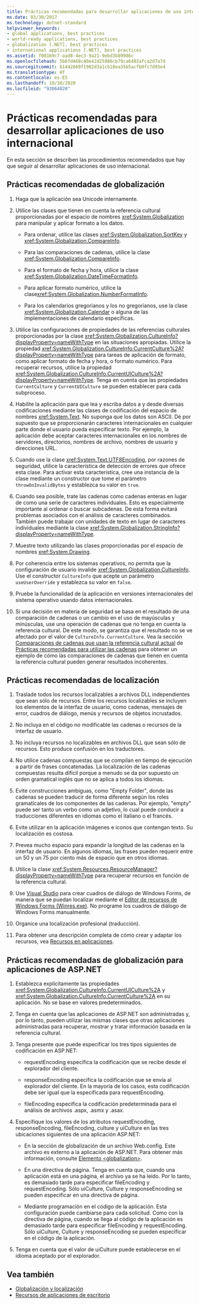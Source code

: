 ```yaml
---
title: Prácticas recomendadas para desarrollar aplicaciones de uso internacional
ms.date: 03/30/2017
ms.technology: dotnet-standard
helpviewer_keywords:
- global applications, best practices
- world-ready applications, best practices
- globalization [.NET], best practices
- international applications [.NET], best practices
ms.assetid: f08169c7-aad8-4ec3-9a21-9ebd3b89986c
ms.openlocfilehash: 5b6fd468c40e42d25986cb79ca6402afca2d7a7d
ms.sourcegitcommit: b1442669f1982d3a1cb18ea35b5acfb0fc7d93e4
ms.translationtype: HT
ms.contentlocale: es-ES
ms.lasthandoff: 10/30/2020
ms.locfileid: "93064020"
---
```

# <a name="best-practices-for-developing-world-ready-applications"></a>Prácticas recomendadas para desarrollar aplicaciones de uso internacional

En esta sección se describen las procedimientos recomendados que hay que seguir al desarrollar aplicaciones de uso internacional.

## <a name="globalization-best-practices"></a>Prácticas recomendadas de globalización

1. Haga que la aplicación sea Unicode internamente.

2. Utilice las clases que tienen en cuenta la referencia cultural proporcionadas por el espacio de nombres <xref:System.Globalization> para manipular y aplicar formato a los datos.

    - Para ordenar, utilice las clases <xref:System.Globalization.SortKey> y <xref:System.Globalization.CompareInfo>.

    - Para las comparaciones de cadenas, utilice la clase <xref:System.Globalization.CompareInfo>.

    - Para el formato de fecha y hora, utilice la clase <xref:System.Globalization.DateTimeFormatInfo>.

    - Para aplicar formato numérico, utilice la clase<xref:System.Globalization.NumberFormatInfo>.

    - Para los calendarios gregorianos y los no gregorianos, use la clase <xref:System.Globalization.Calendar> o alguna de las implementaciones de calendario específicas.

3. Utilice las configuraciones de propiedades de las referencias culturales proporcionadas por la clase <xref:System.Globalization.CultureInfo?displayProperty=nameWithType> en las situaciones apropiadas. Utilice la propiedad <xref:System.Globalization.CultureInfo.CurrentCulture%2A?displayProperty=nameWithType> para tareas de aplicación de formato, como aplicar formato de fecha y hora, o formato numérico. Para recuperar recursos, utilice la propiedad <xref:System.Globalization.CultureInfo.CurrentUICulture%2A?displayProperty=nameWithType>. Tenga en cuenta que las propiedades `CurrentCulture` y `CurrentUICulture` se pueden establecer para cada subproceso.

4. Habilite la aplicación para que lea y escriba datos a y desde diversas codificaciones mediante las clases de codificación del espacio de nombres <xref:System.Text>. No suponga que los datos son ASCII. Dé por supuesto que se proporcionarán caracteres internacionales en cualquier parte donde el usuario pueda especificar texto. Por ejemplo, la aplicación debe aceptar caracteres internacionales en los nombres de servidores, directorios, nombres de archivo, nombres de usuario y direcciones URL.

5. Cuando use la clase <xref:System.Text.UTF8Encoding>, por razones de seguridad, utilice la característica de detección de errores que ofrece esta clase. Para activar esta característica, cree una instancia de la clase mediante un constructor que tome el parámetro `throwOnInvalidBytes` y establezca su valor en `true`.

6. Cuando sea posible, trate las cadenas como cadenas enteras en lugar de como una serie de caracteres individuales. Esto es especialmente importante al ordenar o buscar subcadenas. De esta forma evitará problemas asociados con el análisis de caracteres combinados. También puede trabajar con unidades de texto en lugar de caracteres individuales mediante la clase <xref:System.Globalization.StringInfo?displayProperty=nameWithType>.

7. Muestre texto utilizando las clases proporcionadas por el espacio de nombres <xref:System.Drawing>.

8. Por coherencia entre los sistemas operativos, no permita que la configuración de usuario invalide <xref:System.Globalization.CultureInfo>. Use el constructor `CultureInfo` que acepte un parámetro `useUserOverride` y establezca su valor en `false`.

9. Pruebe la funcionalidad de la aplicación en versiones internacionales del sistema operativo usando datos internacionales.

10. Si una decisión en materia de seguridad se basa en el resultado de una comparación de cadenas o un cambio en el uso de mayúsculas y minúsculas, use una operación de cadenas que no tenga en cuenta la referencia cultural. De este modo, se garantiza que el resultado no se ve afectado por el valor de `CultureInfo.CurrentCulture`. Vea la sección [Comparaciones de cadenas que usan la referencia cultural actual](../base-types/best-practices-strings.md#string-comparisons-that-use-the-current-culture) de [Prácticas recomendadas para utilizar las cadenas](../base-types/best-practices-strings.md) para obtener un ejemplo de cómo las comparaciones de cadenas que tienen en cuenta la referencia cultural pueden generar resultados incoherentes.

## <a name="localization-best-practices"></a>Prácticas recomendadas de localización

1. Traslade todos los recursos localizables a archivos DLL independientes que sean sólo de recursos. Entre los recursos localizables se incluyen los elementos de la interfaz de usuario, como cadenas, mensajes de error, cuadros de diálogo, menús y recursos de objetos incrustados.

2. No incluya en el código no modificable las cadenas o recursos de la interfaz de usuario.

3. No incluya recursos no localizables en archivos DLL que sean sólo de recursos. Esto produce confusión en los traductores.

4. No utilice cadenas compuestas que se compilan en tiempo de ejecución a partir de frases concatenadas. La localización de las cadenas compuestas resulta difícil porque a menudo se da por supuesto un orden gramatical inglés que no se aplica a todos los idiomas.

5. Evite construcciones ambiguas, como "Empty Folder", donde las cadenas se pueden traducir de forma diferente según los roles gramaticales de los componentes de las cadenas. Por ejemplo, "empty" puede ser tanto un verbo como un adjetivo, lo cual puede conducir a traducciones diferentes en idiomas como el italiano o el francés.

6. Evite utilizar en la aplicación imágenes e iconos que contengan texto. Su localización es costosa.

7. Prevea mucho espacio para expandir la longitud de las cadenas en la interfaz de usuario. En algunos idiomas, las frases pueden requerir entre un 50 y un 75 por ciento más de espacio que en otros idiomas.

8. Utilice la clase <xref:System.Resources.ResourceManager?displayProperty=nameWithType> para recuperar recursos en función de la referencia cultural.

9. Use [Visual Studio](https://visualstudio.microsoft.com/vs/?utm_medium=microsoft&utm_source=docs.microsoft.com&utm_campaign=inline+link) para crear cuadros de diálogo de Windows Forms, de manera que se puedan localizar mediante el [Editor de recursos de Windows Forms (Winres.exe)](../../framework/tools/winres-exe-windows-forms-resource-editor.md). No programe los cuadros de diálogo de Windows Forms manualmente.

10. Organice una localización profesional (traducción).

11. Para obtener una descripción completa de cómo crear y adaptar los recursos, vea [Recursos en aplicaciones](../../framework/resources/index.md).

## <a name="globalization-best-practices-for-aspnet-applications"></a>Prácticas recomendadas de globalización para aplicaciones de ASP.NET

1. Establezca explícitamente las propiedades <xref:System.Globalization.CultureInfo.CurrentUICulture%2A> y <xref:System.Globalization.CultureInfo.CurrentCulture%2A> en su aplicación. No se base en valores predeterminados.

2. Tenga en cuenta que las aplicaciones de ASP.NET son administradas y, por lo tanto, pueden utilizar las mismas clases que otras aplicaciones administradas para recuperar, mostrar y tratar información basada en la referencia cultural.

3. Tenga presente que puede especificar los tres tipos siguientes de codificación en ASP.NET:

    - requestEncoding especifica la codificación que se recibe desde el explorador del cliente.

    - responseEncoding especifica la codificación que se envía al explorador del cliente. En la mayoría de los casos, esta codificación debe ser igual que la especificada para requestEncoding.

    - fileEncoding especifica la codificación predeterminada para el análisis de archivos .aspx, .asmx y .asax.

4. Especifique los valores de los atributos requestEncoding, responseEncoding, fileEncoding, culture y uiCulture en las tres ubicaciones siguientes de una aplicación ASP.NET:

    - En la sección de globalización de un archivo Web.config. Este archivo es externo a la aplicación de ASP.NET. Para obtener más información, consulte [Elemento \<globalization>](/previous-versions/dotnet/netframework-4.0/hy4kkhe0(v=vs.100)).

    - En una directiva de página. Tenga en cuenta que, cuando una aplicación está en una página, el archivo ya se ha leído. Por lo tanto, es demasiado tarde para especificar fileEncoding y requestEncoding. Sólo uiCulture, Culture y responseEncoding se pueden especificar en una directiva de página.

    - Mediante programación en el código de la aplicación. Esta configuración puede cambiarse para cada solicitud. Como con la directiva de página, cuando se llega al código de la aplicación es demasiado tarde para especificar fileEncoding y requestEncoding. Sólo uiCulture, Culture y responseEncoding se pueden especificar en el código de la aplicación.

5. Tenga en cuenta que el valor de uiCulture puede establecerse en el idioma aceptado por el explorador.

## <a name="see-also"></a>Vea también

- [Globalización y localización](index.md)
- [Recursos de aplicaciones de escritorio](../../framework/resources/index.md)
